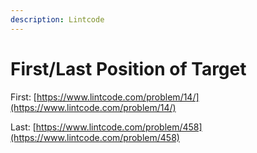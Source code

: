 ```yaml
---
description: Lintcode
---
```


# First/Last Position of Target

First: [https://www.lintcode.com/problem/14/](https://www.lintcode.com/problem/14/)

Last: [https://www.lintcode.com/problem/458](https://www.lintcode.com/problem/458)

